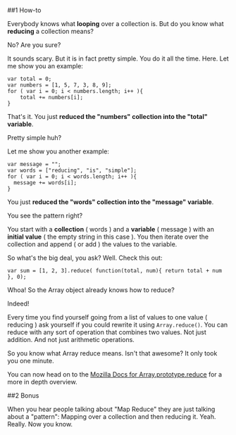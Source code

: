 ##1  How-to

Everybody knows what **looping** over a collection is. But do you know what **reducing** a collection means?

No? Are you sure?

It sounds scary. But it is in fact pretty simple. You do it all the time. 
Here. Let me show you an example:

<!--code lang=javascript linenums=true-->

    var total = 0;
    var numbers = [1, 5, 7, 3, 8, 9];
    for ( var i = 0; i < numbers.length; i++ ){
        total += numbers[i];
    }

That's it. You just **reduced the "numbers" collection into the "total" variable**. 

Pretty simple huh?

Let me show you another example:

<!--code lang=javascript linenums=true-->

    var message = "";
    var words = ["reducing", "is", "simple"];
    for ( var i = 0; i < words.length; i++ ){
      message += words[i];
    }

You just **reduced the "words" collection into the "message" variable**.

You see the pattern right?

You start with a **collection** ( words ) and a **variable** ( message ) with an **initial value** ( the empty string in this case ). You then iterate over the collection and append ( or add ) the values to the variable.

So what's the big deal, you ask? Well. Check this out:

<!--code lang=javascript linenums=true-->

	var sum = [1, 2, 3].reduce( function(total, num){ return total + num }, 0);

Whoa! So the Array object already knows how to reduce? 

Indeed!

Every time you find yourself going from a list of values to one value ( reducing ) ask yourself if you could rewrite it using `Array.reduce()`. You can reduce with any sort of operation that combines two values. Not just addition. And not just arithmetic operations.

So you know what Array reduce means. Isn't that awesome? It only took you one minute.

You can now head on to the [Mozilla Docs for Array.prototype.reduce](https://developer.mozilla.org/en-US/docs/Web/JavaScript/Reference/Global_Objects/Array/Reduce) for a more in depth overview.

##2  Bonus

When you hear people talking about "Map Reduce" they are just talking about a "pattern": Mapping over a collection and then reducing it. Yeah. Really. Now you know.
